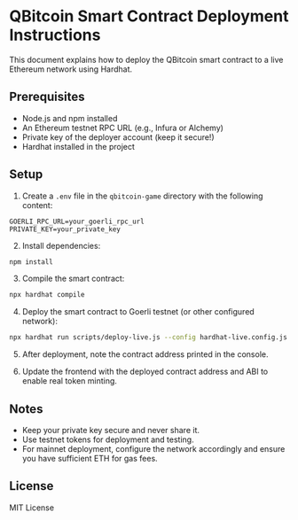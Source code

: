 # QBitcoin Smart Contract Deployment Instructions

This document explains how to deploy the QBitcoin smart contract to a live Ethereum network using Hardhat.

## Prerequisites

- Node.js and npm installed
- An Ethereum testnet RPC URL (e.g., Infura or Alchemy)
- Private key of the deployer account (keep it secure!)
- Hardhat installed in the project

## Setup

1. Create a `.env` file in the `qbitcoin-game` directory with the following content:

```
GOERLI_RPC_URL=your_goerli_rpc_url
PRIVATE_KEY=your_private_key
```

2. Install dependencies:

```bash
npm install
```

3. Compile the smart contract:

```bash
npx hardhat compile
```

4. Deploy the smart contract to Goerli testnet (or other configured network):

```bash
npx hardhat run scripts/deploy-live.js --config hardhat-live.config.js --network goerli
```

5. After deployment, note the contract address printed in the console.

6. Update the frontend with the deployed contract address and ABI to enable real token minting.

## Notes

- Keep your private key secure and never share it.
- Use testnet tokens for deployment and testing.
- For mainnet deployment, configure the network accordingly and ensure you have sufficient ETH for gas fees.

## License

MIT License
